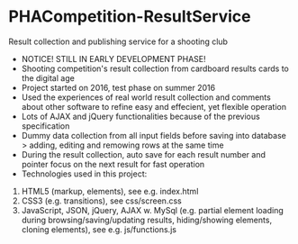 # PHACompetition-ResultService
Result collection and publishing service for a shooting club

- NOTICE! STILL IN EARLY DEVELOPMENT PHASE!
- Shooting competition's result collection from cardboard results cards to the digital age
- Project started on 2016, test phase on summer 2016
- Used the experiences of real world result collection and comments about other software to refine easy and effecient, yet flexible operation
- Lots of AJAX and jQuery functionalities because of the previous specification
- Dummy data collection from all input fields before saving into database > adding, editing and remowing rows at the same time
- During the result collection, auto save for each result number and pointer focus on the next result for fast operation
- Technologies used in this project:
1. HTML5 (markup, elements), see e.g. index.html
2. CSS3 (e.g. transitions), see css/screen.css
3. JavaScript, JSON, jQuery, AJAX w. MySql (e.g. partial element loading during browsing/saving/updating results, hiding/showing elements, cloning elements), see e.g. js/functions.js
